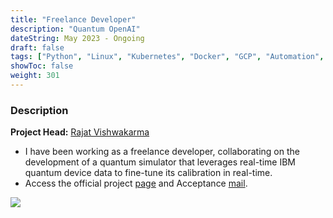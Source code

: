 ```yaml
---
title: "Freelance Developer"
description: "Quantum OpenAI"
dateString: May 2023 - Ongoing
draft: false
tags: ["Python", "Linux", "Kubernetes", "Docker", "GCP", "Automation", "FastAPI"]
showToc: false
weight: 301
--- 
```


### Description
**Project Head:** [Rajat Vishwakarma](https://in.linkedin.com/in/rajat-vishwakarma-517295201?trk=people-guest_people_search-card)

- I have been working as a freelance developer, collaborating on the development of a quantum simulator that leverages real-time IBM quantum device data to fine-tune its calibration in real-time.
- Access the official project [page](https://quantumopenai.com/q-simulator-proj-00131/) and Acceptance [mail](https://drive.google.com/file/d/1BXCdF_8YLRaAal5ZuL9BQImbD8UAmTaW/view?usp=sharing).

![](/experience/16bit/img1.jpeg#center)
